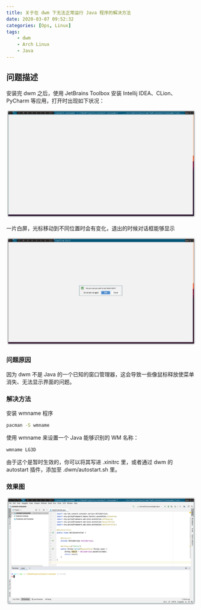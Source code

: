 ```yaml
---
title: 关于在 dwm 下无法正常运行 Java 程序的解决方法
date: 2020-03-07 09:52:32
categories: [Ops, Linux]
tags:
	- dwm
	- Arch Linux
	- Java
---
```


## 问题描述

安装完 dwm 之后，使用 JetBrains Toolbox 安装 Intellij IDEA、CLion、PyCharm 等应用，打开时出现如下状况：

![](关于在-dwm-下无法正常运行-Java-程序的解决方法/screenshot_005_shadow.png)

一片白屏，光标移动到不同位置时会有变化，退出的时候对话框能够显示

![](关于在-dwm-下无法正常运行-Java-程序的解决方法/screenshot_006_shadow.png)

### 问题原因

因为 dwm 不是 Java 的一个已知的窗口管理器，这会导致一些像鼠标释放使菜单消失、无法显示界面的问题。

### 解决方法

安装 wmname 程序

```bash
pacman -S wmname
```

使用 wmname 来设置一个 Java 能够识别的 WM 名称：

```bash
wmname LG3D
```

由于这个是暂时生效的，你可以将其写进 .xinitrc 里，或者通过 dwm 的 autostart 插件，添加至 .dwm/autostart.sh 里。

### 效果图

![](关于在-dwm-下无法正常运行-Java-程序的解决方法/screenshot_007_shadow.png)

